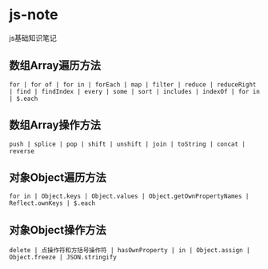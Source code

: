 # js-note
js基础知识笔记
## 数组Array遍历方法
	for | for of | for in | forEach | map | filter | reduce | reduceRight | find | findIndex | every | some | sort | includes | indexOf | for in | $.each
## 数组Array操作方法
	push | splice | pop | shift | unshift | join | toString | concat | reverse
## 对象Object遍历方法
	for in | Object.keys | Object.values | Object.getOwnPropertyNames | Reflect.ownKeys | $.each
## 对象Object操作方法
	delete | 点操作符和方括号操作符 | hasOwnProperty | in | Object.assign | Object.freeze | JSON.stringify
	